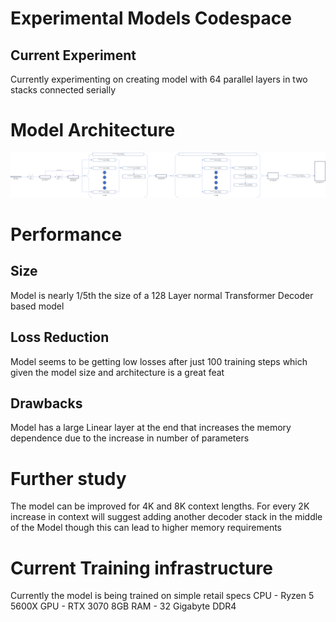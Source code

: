 # Experimental Models Codespace

## Current Experiment
Currently experimenting on creating model with 64 parallel layers in two stacks connected serially

# Model Architecture
![Architecture](/img/Architecture.png)

# Performance

## Size
Model is nearly 1/5th the size of a 128 Layer normal Transformer Decoder based model 

## Loss Reduction
Model seems to be getting low losses after just 100 training steps which given the model size and architecture is a great feat

## Drawbacks 
Model has a large Linear layer at the end that increases the memory dependence due to the increase in number of parameters

# Further study
The model can be improved for 4K and 8K context lengths. For every 2K increase in context will suggest adding another decoder stack in the middle of the Model though this can lead to higher memory requirements

# Current Training infrastructure
Currently the model is being trained on simple retail specs
CPU - Ryzen 5 5600X
GPU - RTX 3070 8GB
RAM - 32 Gigabyte DDR4
